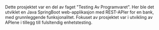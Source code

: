 Dette prosjektet var en del av faget "Testing Av Programvaret". Her ble det utviklet en Java SpringBoot web-applikasjon med REST-APIer for en bank, med grunnleggende funksjonalitet. Fokuset av prosjektet
var i utvikling av APIene i tillegg till fulsltendig enhetstesting. 
